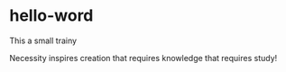# hello-word
This a small trainy

Necessity inspires creation that requires knowledge that requires study!
